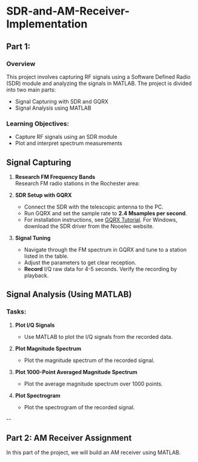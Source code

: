 # SDR-and-AM-Receiver-Implementation


## Part 1:

### Overview
This project involves capturing RF signals using a Software Defined Radio (SDR) module and analyzing the signals in MATLAB. The project is divided into two main parts:
- Signal Capturing with SDR and GQRX
- Signal Analysis using MATLAB

### Learning Objectives:
- Capture RF signals using an SDR module
- Plot and interpret spectrum measurements

## Signal Capturing

1. **Research FM Frequency Bands**  
   Research FM radio stations in the Rochester area:

2. **SDR Setup with GQRX**  
   - Connect the SDR with the telescopic antenna to the PC.
   - Run GQRX and set the sample rate to **2.4 Msamples per second**.
   - For installation instructions, see [GQRX Tutorial](https://gqrx.dk/tag/tutorial). For Windows, download the SDR driver from the Nooelec website.
   
3. **Signal Tuning**
   - Navigate through the FM spectrum in GQRX and tune to a station listed in the table.
   - Adjust the parameters to get clear reception.
   - **Record** I/Q raw data for 4-5 seconds. Verify the recording by playback.

## Signal Analysis (Using MATLAB)

### Tasks:
1. **Plot I/Q Signals**  
   - Use MATLAB to plot the I/Q signals from the recorded data.
   
2. **Plot Magnitude Spectrum**  
   - Plot the magnitude spectrum of the recorded signal.
   
3. **Plot 1000-Point Averaged Magnitude Spectrum**  
   - Plot the average magnitude spectrum over 1000 points.
   
4. **Plot Spectrogram**  
   - Plot the spectrogram of the recorded signal.

--

## Part 2: AM Receiver Assignment

In this part of the project, we will build an AM receiver using MATLAB.
